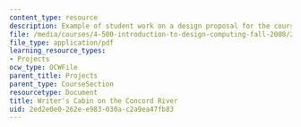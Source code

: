 ```yaml
---
content_type: resource
description: Example of student work on a design proposal for the course project.
file: /media/courses/4-500-introduction-to-design-computing-fall-2008/2ed2e0e0262ee983030ac2a9ea47fb83_assn1_5.pdf
file_type: application/pdf
learning_resource_types:
- Projects
ocw_type: OCWFile
parent_title: Projects
parent_type: CourseSection
resourcetype: Document
title: Writer's Cabin on the Concord River
uid: 2ed2e0e0-262e-e983-030a-c2a9ea47fb83
---
```


